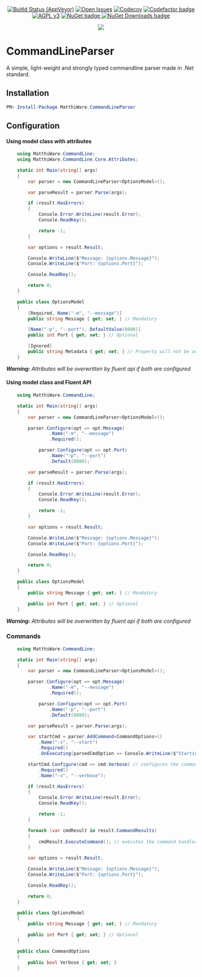 <p align="center">
    <a href="https://ci.appveyor.com/project/Matthiee/CommandLineParser.Core"><img src="https://ci.appveyor.com/api/projects/status/4w6ik2k8lx95afp8?svg=true" alt="Buitld Status (AppVeyor)"></a>
    <a href="https://github.com/MatthiWare/CommandLineParser.Core/issues"><img src="https://img.shields.io/github/issues/MatthiWare/CommandLineParser.Core.svg" alt="Open Issues"></a>
    <a href="https://codecov.io/gh/MatthiWare/CommandLineParser.Core"><img src="https://codecov.io/gh/MatthiWare/CommandLineParser.Core/branch/master/graph/badge.svg" alt="Codecov" /></a>
    <a href="https://www.codefactor.io/repository/github/matthiware/commandlineparser.core"><img src="https://www.codefactor.io/repository/github/matthiware/commandlineparser.core/badge" alt="Codefactor badge"></a>
    <a href="https://tldrlegal.com/license/apache-license-2.0-(apache-2.0)"><img src="https://img.shields.io/badge/License-AGPL%20v3-blue.svg" alt="AGPL v3"></a>
    <a href="https://www.nuget.org/packages/MatthiWare.CommandLineParser">
        <img src="https://img.shields.io/nuget/v/MatthiWare.CommandLineParser.svg" alt="NuGet badge">
        <img src="https://img.shields.io/nuget/dt/MatthiWare.CommandLineParser.svg" alt="NuGet Downloads badge">
    </a>
</p>
<p align="center">
    <img src="https://buildstats.info/appveyor/chart/Matthiee/commandlineparser-core?branch=master" />
</p>

# CommandLineParser
A simple, light-weight and strongly typed commandline parser made in .Net standard.

## Installation
```powershell
PM> Install-Package MatthiWare.CommandLineParser
```

## Configuration

#### Using model class with attributes
``` csharp
    using MatthiWare.CommandLine;
    using MatthiWare.CommandLine.Core.Attributes;

    static int Main(string[] args)
    {
        var parser = new CommandLineParser<OptionsModel>();

        var parseResult = parser.Parse(args);

        if (result.HasErrors)
        {
            Console.Error.WriteLine(result.Error);
            Console.ReadKey();

            return -1;
        }

        var options = result.Result;

        Console.WriteLine($"Message: {options.Message}");
        Console.WriteLine($"Port: {options.Port}");

        Console.ReadKey();

        return 0;
    }

    public class OptionsModel
    {
        [Required, Name("-m", "--message")]
        public string Message { get; set; } // Mandatory

        [Name("-p", "--port"), DefaultValue(8080)]
        public int Port { get; set; } // Optional

        [Ignored]
        public string Metadata { get; set; } // Property will not be added
    }
```

_**Warning:** Attributes will be overwritten by fluent api if both are configured_

#### Using model class and Fluent API
``` csharp
    using MatthiWare.CommandLine;

    static int Main(string[] args)
    {
        var parser = new CommandLineParser<OptionsModel>();

        parser.Configure(opt => opt.Message)
                .Name("-m", "--message")
                .Required();

            parser.Configure(opt => opt.Port)
                .Name("-p", "--port")
                .Default(8080);

        var parseResult = parser.Parse(args);

        if (result.HasErrors)
        {
            Console.Error.WriteLine(result.Error);
            Console.ReadKey();

            return -1;
        }

        var options = result.Result;

        Console.WriteLine($"Message: {options.Message}");
        Console.WriteLine($"Port: {options.Port}");

        Console.ReadKey();

        return 0;
    }

    public class OptionsModel
    {
        public string Message { get; set; } // Mandatory

        public int Port { get; set; } // Optional
    }
```

_**Warning:** Attributes will be overwritten by fluent api if both are configured_

### Commands
``` csharp
    using MatthiWare.CommandLine;

    static int Main(string[] args)
    {
        var parser = new CommandLineParser<OptionsModel>();

        parser.Configure(opt => opt.Message)
                .Name("-m", "--message")
                .Required();

            parser.Configure(opt => opt.Port)
                .Name("-p", "--port")
                .Default(8080);

        var parseResult = parser.Parse(args);

        var startCmd = parser.AddCommand<CommandOptions>()
            .Name("-s", "--start")
            .Required()
            .OnExecuting(parsedCmdOption => Console.WriteLine($"Starting server using verbose option: {parsedCmdOption.Verbose}"));

        startCmd.Configure(cmd => cmd.Verbose) // configures the command options can also be done using attributes
            .Required()
            .Name("-v", "--verbose");

        if (result.HasErrors)
        {
            Console.Error.WriteLine(result.Error);
            Console.ReadKey();

            return -1;
        }

        foreach (var cmdResult in result.CommandResults)
        {
            cmdResult.ExecuteCommand(); // executes the command handler that is configured above. 
        }

        var options = result.Result;

        Console.WriteLine($"Message: {options.Message}");
        Console.WriteLine($"Port: {options.Port}");

        Console.ReadKey();

        return 0;
    }

    public class OptionsModel
    {
        public string Message { get; set; } // Mandatory

        public int Port { get; set; } // Optional
    }

    public class CommandOptions
    {
        public bool Verbose { get; set; }
    }
```
